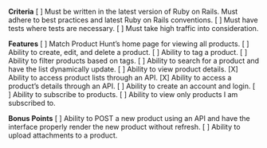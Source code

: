 **Criteria**
[ ] Must be written in the latest version of Ruby on Rails.
Must adhere to best practices and latest Ruby on Rails conventions.
[ ] Must have tests where tests are necessary.
[ ] Must take high traffic into consideration.

**Features**
[ ] Match Product Hunt’s home page for viewing all products.
[ ] Ability to create, edit, and delete a product.
[ ] Ability to tag a product.
[ ] Ability to filter products based on tags.
[ ] Ability to search for a product and have the list dynamically update.
[ ] Ability to view product details.
[X] Ability to access product lists through an API.
[X] Ability to access a product’s details through an API.
[ ] Ability to create an account and login.
[ ] Ability to subscribe to products.
[ ] Ability to view only products I am subscribed to.

**Bonus Points**
[ ] Ability to POST a new product using an API and have the interface properly render the new product without refresh.
[ ] Ability to upload attachments to a product.